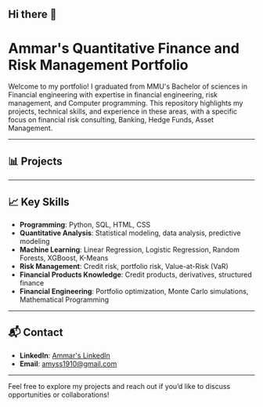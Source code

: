 ## Hi there 👋

# Ammar's Quantitative Finance and Risk Management Portfolio

Welcome to my portfolio! I graduated from MMU's Bachelor of sciences in Financial engineering with expertise in financial engineering, risk management, and Computer programming. This repository highlights my projects, technical skills, and experience in these areas, with a specific focus on financial risk consulting, Banking, Hedge Funds,
Asset Management.

---

## 📊 Projects


---

## 📈 Key Skills

- **Programming**: Python, SQL, HTML, CSS
- **Quantitative Analysis**: Statistical modeling, data analysis, predictive modeling
- **Machine Learning**: Linear Regression, Logistic Regression, Random Forests, XGBoost, K-Means
- **Risk Management**: Credit risk, portfolio risk, Value-at-Risk (VaR)
- **Financial Products Knowledge**: Credit products, derivatives, structured finance
- **Financial Engineering**: Portfolio optimization, Monte Carlo simulations, Mathematical Programming

---

## 📬 Contact

- **LinkedIn**: [Ammar's LinkedIn](https://www.linkedin.com/in/ammar-yasser-32928a205/)
- **Email**: amyss1910@gmail.com

---

Feel free to explore my projects and reach out if you’d like to discuss opportunities or collaborations!
